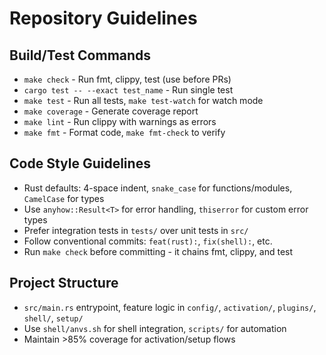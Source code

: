 # Repository Guidelines

## Build/Test Commands
- `make check` - Run fmt, clippy, test (use before PRs)
- `cargo test -- --exact test_name` - Run single test
- `make test` - Run all tests, `make test-watch` for watch mode
- `make coverage` - Generate coverage report
- `make lint` - Run clippy with warnings as errors
- `make fmt` - Format code, `make fmt-check` to verify

## Code Style Guidelines
- Rust defaults: 4-space indent, `snake_case` for functions/modules, `CamelCase` for types
- Use `anyhow::Result<T>` for error handling, `thiserror` for custom error types
- Prefer integration tests in `tests/` over unit tests in `src/`
- Follow conventional commits: `feat(rust):`, `fix(shell):`, etc.
- Run `make check` before committing - it chains fmt, clippy, and test

## Project Structure
- `src/main.rs` entrypoint, feature logic in `config/`, `activation/`, `plugins/`, `shell/`, `setup/`
- Use `shell/anvs.sh` for shell integration, `scripts/` for automation
- Maintain >85% coverage for activation/setup flows
